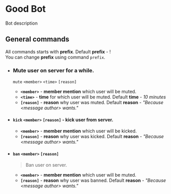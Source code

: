 # Good Bot
Bot description


## General commands
All commands starts with **prefix**. Default **prefix** - !  
You can change **prefix** using command `prefix`.

- ### Mute user on server for a while.
	`mute` `<member>` `<time>` `[reason]`  
	- **`<member>`** - **member mention** which user will be muted.  
	- **`<time>`** - **time** for which user will be muted. Default **time** - *10 minutes*  
	- **`[reason]`** - **reason** why user was muted. Default **reason** - *"Because \<message author\> wants."*

- #### `kick` `<member>` `[reason]` - kick user from server.  
	- **`<member>`** - **member mention** which user will be kicked.  
	- **`[reason]`** - **reason** why user was kicked. Default **reason** - *"Because \<message author\> wants."*

- #### `ban` `<member>` `[reason]`
	> Ban user on server.  
    - **`<member>`** - **member mention** which user will be muted.  
	- **`[reason]`** - **reason** why user was banned. Default **reason** - *"Because \<message author\> wants."*
